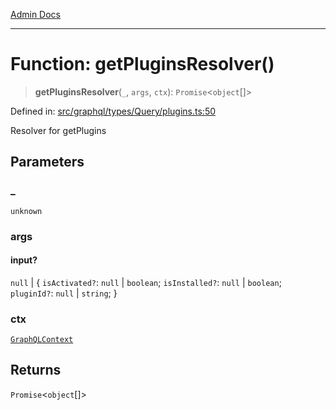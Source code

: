 [Admin Docs](/)

***

# Function: getPluginsResolver()

> **getPluginsResolver**(`_`, `args`, `ctx`): `Promise`\<`object`[]\>

Defined in: [src/graphql/types/Query/plugins.ts:50](https://github.com/Sourya07/talawa-api/blob/583d62db9438de398bb9012a4a2617e2cb268b08/src/graphql/types/Query/plugins.ts#L50)

Resolver for getPlugins

## Parameters

### \_

`unknown`

### args

#### input?

`null` \| \{ `isActivated?`: `null` \| `boolean`; `isInstalled?`: `null` \| `boolean`; `pluginId?`: `null` \| `string`; \}

### ctx

[`GraphQLContext`](../../../../context/type-aliases/GraphQLContext.md)

## Returns

`Promise`\<`object`[]\>
